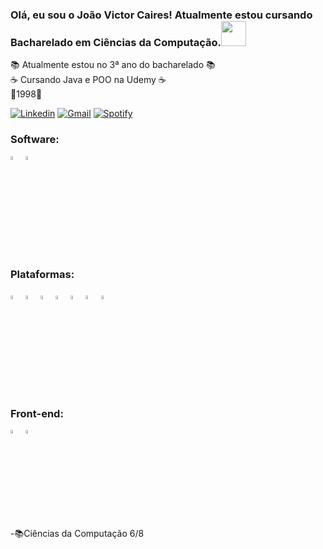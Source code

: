 ### Olá, eu sou o João Victor Caires! Atualmente estou cursando Bacharelado em Ciências da Computação.<img src="https://github.com/gjoioso/gjoioso/blob/main/Hi.gif" width="40px">
📚 Atualmente estou no 3ª ano do bacharelado 📚<br>
☕ Cursando Java e POO na Udemy ☕<br>
👶1998👶<br>

[![Linkedin](https://img.shields.io/badge/-LinkedIn-blue?style=flat-square&logo=Linkedin&logoColor=white&link=https://www.linkedin.com/in/joao-victor-caires/)](https://www.linkedin.com/in/joao-victor-caires/) 
[![Gmail](https://img.shields.io/badge/-Gmail-c14438?style=flat&logo=Gmail&logoColor=white)](mailto:srkayrez@gmail.com)
[![Spotify](https://img.shields.io/badge/-Spotify-1DB954?style=flat&logo=Spotify&logoColor=white)](https://open.spotify.com/user/kayrezgamer)

  <h3>Software:</h3>
<div style="display: inline_block">
  <img align="center" width="4%" src="https://cdn.jsdelivr.net/gh/devicons/devicon/icons/python/python-original.svg">
  <img align="center" width="4%" src="https://cdn.jsdelivr.net/gh/devicons/devicon/icons/java/java-original.svg">

</div>

<h3>Plataformas:</h3>
<p align="left">
 <img src="https://cdn.worldvectorlogo.com/logos/visual-studio-code-1.svg" alt="vscode" width="4%">
 <img src="https://cdn.worldvectorlogo.com/logos/eclipse-11.svg" alt="eclipse" width="4%">
 <img src="https://upload.wikimedia.org/wikipedia/commons/1/1d/PyCharm_Icon.svg" alt="pycharm" width="4%"> 
 <img src="https://seeklogo.com/images/S/sublime-text-logo-C2736A0B50-seeklogo.com.png"alt="sublime" width="4%">
 <img src="https://seeklogo.com/images/A/adobe-premiere-logo-0B31ECF881-seeklogo.com.png" alt="premier" width="4%">
 <img src="https://seeklogo.com/images/A/adobe-photoshop-logo-7B88D7B5AA-seeklogo.com.png" alt="photoshop" width="4%">
 <img src="https://seeklogo.com/images/S/sketchup-logo-5248E6166E-seeklogo.com.png"alt="sketchup" width="4%">
 
</p>
<h3>Front-end:</h3>
<div>
<img align="center" alt="Joao-html" width="4%" src="https://cdn.jsdelivr.net/gh/devicons/devicon/icons/html5/html5-original.svg">
<img align="center" alt="Joao-css" width="4%" src="https://cdn.jsdelivr.net/gh/devicons/devicon/icons/css3/css3-original.svg" />
</div>
-📚Ciências da Computação 6/8


